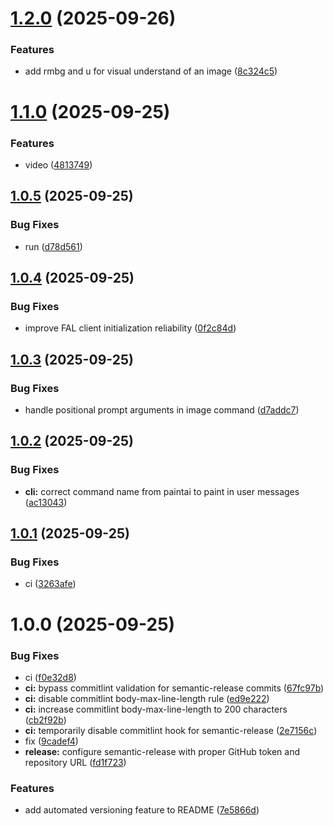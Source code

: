# [1.2.0](https://github.com/comfy-deploy/paint/compare/v1.1.0...v1.2.0) (2025-09-26)

### Features

- add rmbg and u for visual understand of an image ([8c324c5](https://github.com/comfy-deploy/paint/commit/8c324c5b8d4aeeda93aed94e1a439b276032ee00))

# [1.1.0](https://github.com/comfy-deploy/paint/compare/v1.0.5...v1.1.0) (2025-09-25)

### Features

- video ([4813749](https://github.com/comfy-deploy/paint/commit/4813749bd88635b64b0ad91d4edfb57ad10b6b8a))

## [1.0.5](https://github.com/comfy-deploy/paint/compare/v1.0.4...v1.0.5) (2025-09-25)

### Bug Fixes

- run ([d78d561](https://github.com/comfy-deploy/paint/commit/d78d5611077e736a9ab5c68a9b78b0e2d9fdc09b))

## [1.0.4](https://github.com/comfy-deploy/paint/compare/v1.0.3...v1.0.4) (2025-09-25)

### Bug Fixes

- improve FAL client initialization reliability ([0f2c84d](https://github.com/comfy-deploy/paint/commit/0f2c84d7781968df27afa706271fb683ef76c227))

## [1.0.3](https://github.com/comfy-deploy/paint/compare/v1.0.2...v1.0.3) (2025-09-25)

### Bug Fixes

- handle positional prompt arguments in image command ([d7addc7](https://github.com/comfy-deploy/paint/commit/d7addc7b1263a3375a681018c7116e5a58405cc9))

## [1.0.2](https://github.com/comfy-deploy/paint/compare/v1.0.1...v1.0.2) (2025-09-25)

### Bug Fixes

- **cli:** correct command name from paintai to paint in user messages ([ac13043](https://github.com/comfy-deploy/paint/commit/ac13043df0982a03d0bf2d19be489882ac52a23a))

## [1.0.1](https://github.com/comfy-deploy/paint/compare/v1.0.0...v1.0.1) (2025-09-25)

### Bug Fixes

- ci ([3263afe](https://github.com/comfy-deploy/paint/commit/3263afe1328a816cb2cf2d8db2d9de7cb5a833a8))

# 1.0.0 (2025-09-25)

### Bug Fixes

- ci ([f0e32d8](https://github.com/comfy-deploy/paint/commit/f0e32d8604cc56c0fe853c177c5b197962132d39))
- **ci:** bypass commitlint validation for semantic-release commits ([67fc97b](https://github.com/comfy-deploy/paint/commit/67fc97b5301c65bc77d48981386d1f49d9c7bd6b))
- **ci:** disable commitlint body-max-line-length rule ([ed9e222](https://github.com/comfy-deploy/paint/commit/ed9e222f0ab12b7ab96470e01c907a5729d53a75))
- **ci:** increase commitlint body-max-line-length to 200 characters ([cb2f92b](https://github.com/comfy-deploy/paint/commit/cb2f92bca7a9acfec5f0923d2c21658b116690e6))
- **ci:** temporarily disable commitlint hook for semantic-release ([2e7156c](https://github.com/comfy-deploy/paint/commit/2e7156c66cf2d5b05744a43434c46382cc3b31f8))
- fix ([9cadef4](https://github.com/comfy-deploy/paint/commit/9cadef46ed2145462a4c4789e6cace3df5a07ef7))
- **release:** configure semantic-release with proper GitHub token and repository URL ([fd1f723](https://github.com/comfy-deploy/paint/commit/fd1f72331501a1a01eea86bd8bf0a2115b93a89d))

### Features

- add automated versioning feature to README ([7e5866d](https://github.com/comfy-deploy/paint/commit/7e5866d7092ced2d7ad1aa16c89869a7c29bbffa))

